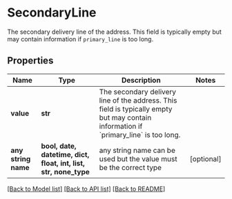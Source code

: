 # SecondaryLine

The secondary delivery line of the address. This field is typically empty but may contain information if `primary_line` is too long. 

## Properties
Name | Type | Description | Notes
------------ | ------------- | ------------- | -------------
**value** | **str** | The secondary delivery line of the address. This field is typically empty but may contain information if &#x60;primary_line&#x60; is too long.  | 
**any string name** | **bool, date, datetime, dict, float, int, list, str, none_type** | any string name can be used but the value must be the correct type | [optional]

[[Back to Model list]](../README.md#documentation-for-models) [[Back to API list]](../README.md#documentation-for-api-endpoints) [[Back to README]](../README.md)


